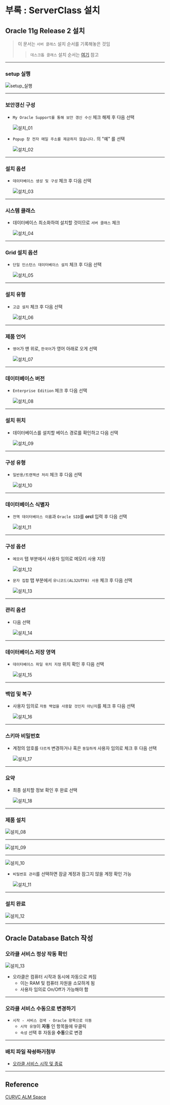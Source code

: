 # 부록 : ServerClass 설치

## Oracle 11g Release 2 설치
> 이 문서는 `서버 클래스` 설치 순서를 기록해놓은 것임
>> `데스크톱 클래스` 설치 순서는 [여기](/00_설정파일/setting/ORACLE_INSTALL/README.md) 참고

<hr>

### setup 실행

![setup_실행](/00_설정파일/setting/ORACLE_INSTALL/images/00-4.jpg)

<hr>

### 보안갱신 구성
- `My Oracle Support를 통해 보안 갱신 수신` 체크 해제 후 다음 선택

    ![설치_01](/00_설정파일/setting/ORACLE_INSTALL/images/01.jpg)

- `Popup 창 전자 메일 주소를 제공하지 않습니다.` 의 "예" 를 선택

    ![설치_02](/00_설정파일/setting/ORACLE_INSTALL/images/02.jpg)

<hr>

### 설치 옵션
- `데이터베이스 생성 및 구성` 체크 후 다음 선택

    ![설치_03](/00_설정파일/setting/ORACLE_INSTALL/images/03.jpg)

<hr>

### 시스템 클래스
- 데이터베이스 최소화하여 설치할 것이므로 `서버 클래스` 체크

    ![설치_04](/00_설정파일/setting/ORACLE_INSTALL/images/50.jpg)

<hr>

### Grid 설치 옵션
- `단일 인스턴스 데이터베이스 설치` 체크 후 다음 선택

    ![설치_05](/00_설정파일/setting/ORACLE_INSTALL/images/51.jpg)

<hr>

### 설치 유형
- `고급 설치` 체크 후 다음 선택

    ![설치_06](/00_설정파일/setting/ORACLE_INSTALL/images/52.jpg)

<hr>

### 제품 언어
- `영어`가 맨 위로, `한국어`가 영어 아래로 오게 선택

    ![설치_07](/00_설정파일/setting/ORACLE_INSTALL/images/53.jpg)

<hr>

### 데이터베이스 버전
- `Enterprise Edition` 체크 후 다음 선택

    ![설치_08](/00_설정파일/setting/ORACLE_INSTALL/images/54.jpg)

<hr>

### 설치 위치
- 데이터베이스를 설치할 베이스 경로를 확인하고 다음 선택

    ![설치_09](/00_설정파일/setting/ORACLE_INSTALL/images/55.jpg)

<hr>

### 구성 유형
- `일반용/트랜잭션 처리` 체크 후 다음 선택

    ![설치_10](/00_설정파일/setting/ORACLE_INSTALL/images/56.jpg)

<hr>

### 데이터베이스 식별자
- `전역 데이터베이스 이름`과 `Oracle SID`를 **orcl** 입력 후 다음 선택

    ![설치_11](/00_설정파일/setting/ORACLE_INSTALL/images/57.jpg)

<hr>

### 구성 옵션
- `메모리` 탭 부분에서 사용자 임의로 메모리 사용 지정

    ![설치_12](/00_설정파일/setting/ORACLE_INSTALL/images/58.jpg)

- `문자 집합` 탭 부분에서 `유니코드(AL32UTF8) 사용` 체크 후 다음 선택

    ![설치_13](/00_설정파일/setting/ORACLE_INSTALL/images/59.jpg)

<hr>

### 관리 옵션
- 다음 선택

    ![설치_14](/00_설정파일/setting/ORACLE_INSTALL/images/60.jpg)

<hr>

### 데이터베이스 저장 영역
- `데이터베이스 파일 위치 지정` 위치 확인 후 다음 선택

    ![설치_15](/00_설정파일/setting/ORACLE_INSTALL/images/61.jpg)

<hr>

### 백업 및 복구
- 사용자 임의로 `자동 백업을 사용할 것인지 아닌지`를 체크 후 다음 선택

    ![설치_16](/00_설정파일/setting/ORACLE_INSTALL/images/62.jpg)

<hr>

### 스키마 비밀번호
- 계정의 암호를 `다르게` 변경하거나 혹은 `동일하게` 사용자 임의로 체크 후 다음 선택

    ![설치_17](/00_설정파일/setting/ORACLE_INSTALL/images/63.jpg)

<hr>

### 요약
- 최종 설치할 정보 확인 후 완료 선택

    ![설치_18](/00_설정파일/setting/ORACLE_INSTALL/images/64.jpg)

<hr>

### 제품 설치

![설치_08](/00_설정파일/setting/ORACLE_INSTALL/images/08.jpg)

<hr>

![설치_09](/00_설정파일/setting/ORACLE_INSTALL/images/09.jpg)

<hr>

![설치_10](/00_설정파일/setting/ORACLE_INSTALL/images/10.jpg)

  - `비밀번호 관리`를 선택하면 잠글 계정과 잠그지 않을 계정 확인 가능

    ![설치_11](/00_설정파일/setting/ORACLE_INSTALL/images/11.jpg)

<hr>

### 설치 완료

![설치_12](/00_설정파일/setting/ORACLE_INSTALL/images/12.jpg)

<hr>

## Oracle Database Batch 작성
### 오라클 서비스 정상 작동 확인

![설치_13](/00_설정파일/setting/ORACLE_INSTALL/images/13.jpg)

- 오라클은 컴퓨터 시작과 동시에 자동으로 켜짐
  - 이는 RAM 및 컴퓨터 자원을 소모하게 됨
  - 사용자 임의로 On/Off가 가능해야 함

<hr>

### 오라클 서비스 수동으로 변경하기
- `시작 - 서비스 검색 - Oracle 항목으로 이동`
  - `시작 유형`이 **자동** 인 항목들에 우클릭
  - `속성` 선택 후 자동을 **수동**으로 변경

<hr>

### 배치 파일 ~~작성하기~~첨부
- [오라클 서비스 시작 및 종료](00_설정파일/setting/ORACLE_INSTALL/batch/)

<hr>

## Reference
[CURVC ALM Space](https://confluence.curvc.com/pages/viewpage.action?pageId=4358773)